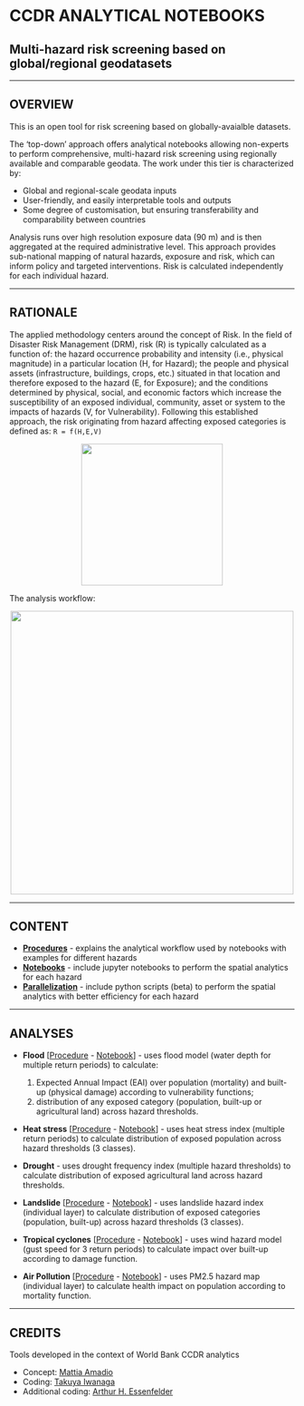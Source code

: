 # CCDR ANALYTICAL NOTEBOOKS
## Multi-hazard risk screening based on global/regional geodatasets

--------------------------------------

## OVERVIEW
This is an open tool for risk screening based on globally-avaialble datasets. 

The ‘top-down’ approach offers analytical notebooks allowing non-experts to perform comprehensive, multi-hazard risk screening using regionally available and comparable geodata. The work under this tier is characterized by: 

 - Global and regional-scale geodata inputs 
 - User-friendly, and easily interpretable tools and outputs
 - Some degree of customisation, but ensuring transferability and comparability between countries 

Analysis runs over high resolution exposure data (90 m) and is then aggregated at the required administrative level. This approach provides sub-national mapping of natural hazards, exposure and risk,  which can inform policy and targeted interventions. Risk is calculated independently for each individual hazard.

--------------------------------------

## RATIONALE

The applied methodology centers around the concept of Risk. In the field of Disaster Risk Management (DRM), risk (R) is typically calculated as a function of: the hazard occurrence probability and intensity (i.e., physical magnitude) in a particular location (H, for Hazard); the people and physical assets (infrastructure, buildings, crops, etc.) situated in that location and therefore exposed to the hazard (E, for Exposure); and the conditions determined by physical, social, and economic factors which increase the susceptibility of an exposed individual, community, asset or system to the impacts of hazards (V, for Vulnerability).
Following this established approach, the risk originating from hazard affecting exposed categories is defined as: `R = f(H,E,V)`

<div align="center">
<img width=250 src="https://user-images.githubusercontent.com/44863827/198075495-b2235f1e-755d-461a-9c4a-ceca8bd2b79e.png">
</div>

The analysis workflow:
<div align="center"><img width=500 src="https://user-images.githubusercontent.com/44863827/200046878-b0eaa822-3fde-4ce4-94bc-685cba483a64.png"></div>

--------------------------------------

## CONTENT

   - **[Procedures](procedures/)** - explains the analytical workflow used by notebooks with examples for different hazards
   - **[Notebooks](notebooks/)** - include jupyter notebooks to perform the spatial analytics for each hazard
   - **[Parallelization](parallelization/)** - include python scripts (beta) to perform the spatial analytics with better efficiency for each hazard

--------------------------------------

## ANALYSES

  - **Flood** [[Procedure](procedures/Analytical_procedure_function.md) - [Notebook](notebooks/Flood.ipynb)] - uses flood model (water depth for multiple return periods) to calculate:
	1) Expected Annual Impact (EAI) over population (mortality) and built-up (physical damage) according to vulnerability functions;
	2) distribution of any exposed category (population, built-up or agricultural land) across hazard thresholds.

  - **Heat stress** [[Procedure](procedures/Analytical_procedure_classes.md) - [Notebook](notebooks/Heat_stress.ipynb)] - uses heat stress index (multiple return periods) to calculate distribution of exposed population across hazard thresholds (3 classes).
 
  - **Drought** - uses drought frequency index (multiple hazard thresholds) to calculate distribution of exposed agricultural land across hazard thresholds.
  
  - **Landslide** [[Procedure](procedures/Analytical_procedure_classes.md) - [Notebook](notebooks/Landslide.ipynb)] - uses landslide hazard index (individual layer) to calculate distribution of exposed categories (population, built-up) across hazard thresholds (3 classes).
  
  - **Tropical cyclones** [[Procedure](procedures/Analytical_procedure_function.md) - [Notebook](notebooks/Tropical_cyclones.ipynb)] - uses wind hazard model (gust speed for 3 return periods) to calculate impact over built-up according to damage function.
  
  - **Air Pollution** [[Procedure](procedures/Analytical_procedure_classes.md) - [Notebook](notebooks/AirPollution.ipynb)] - uses PM2.5 hazard map (individual layer) to calculate health impact on population according to mortality function.

--------------------------------------

## CREDITS

Tools developed in the context of World Bank CCDR analytics
- Concept: [Mattia Amadio](https://www.github.com/matamadio)
- Coding: [Takuya Iwanaga](https://github.com/ConnectedSystems)
- Additional coding: [Arthur H. Essenfelder](https://github.com/artessen)
